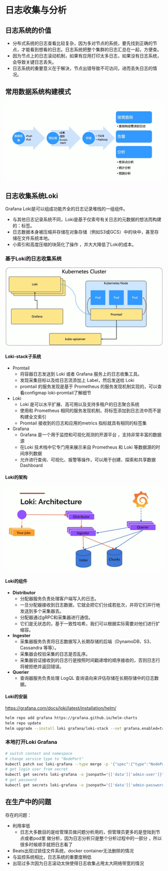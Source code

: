 # 日志收集与分析

## 日志系统的价值
* 分布式系统的日志查看比较复杂，因为多对节点的系统，要先找到正确的节点，才能看到想看的日志。日志系统把整个集群的日志汇总在一起，方便查。
* 因为节点上的日志滚动机制，如果有应用打印太多日志，如果没有日志系统，会导致关键日志丢失。
* 日志系统的重要意义在于解決，节点出错导致不可访问，进而丢失日志的情况。

## 常用数据系统构建模式
![](resources/log_pattern.png)

## 日志收集系统Loki
Grafana Loki是可以组成功能齐全的日志记录堆栈的一组组件。

* 与其他日志记录系统不同，Loki是基于仅索号有关日志的元数据的想法而构建的：标签。
* 日志数据本身被压缩并存储在对象存储（例如S3或GCS）中的块中，甚至存储在文件系统本地。
* 小索引和高度压缩的块简化了操作 ，并大大降低了Loki的成本。

### 基于Loki的日志收集系统
![](resources/log_loki.png)

#### Loki-stack子系统
* Promtail
  * 将容器日志发送到 Loki 或者 Grafana 服务上的日志收集工具。
  * 发现采集目标以及给日志流添加上 Label，然后发送给 Loki
  * promtail 的服务发现是基于 Prometheus 的服务发现机制实现的，可以查看configmap loki-promtail了解细节
* Loki
    * Loki 是可以水平扩展、高可用以及支持多租户的日志聚合系统
    * 使用和 Prometheus 相同的服务发现机制，将标签添加到日志流中而不是构建全文索引
    * Promtail 接收到的日志和应用的metrics 指标就具有相同的标签集
* Grafana
    * Grafana 是一个用于监控和可视化观测的开源平台 ，支持非常丰富的数据源
    * 在Loki 技术栈中它专门用来展示来自 Prometheus 和 Loki 等数据源的时间序列数据
    * 允许进行查询、可视化、报警等操作，可以用于创建、探索和共享数据 Dashboard

#### Loki的架构
![](resources/log_loki_arch.png)
#### Loki的组件
* **Distributor**
  * 分配器服务负责处理客户端写入的日志。
  * 一旦分配器接收到日志数据，它就会把它们分成若批次，并将它们并行地发送到多个采集器去。
  * 分配器通过gRPC和采集器进行通信。
  * 它们是无状态的，基于一致性哈希，我们可以根据实际需要对他们进行扩缩容。
* **Ingester**
  * 采集器服务负责将日志数据写入长期存储的后端（DynamoDB、S3、Cassandra 等等）。
  * 采集器会校验采集的日志是否乱序。
  * 采集器验证接收到的日志行是按照时间戳递增的顺序接收的，否则日志行将被拒绝并返回错误。
* **Querier**
  * 查询器服务负责处理 LogQL 查询语向来评估存储在长期存储中的日志数据。

#### Loki的安装
https://grafana.com/docs/loki/latest/installation/helm/

```zsh
helm repo add grafana https://grafana.github.io/helm-charts
helm repo update
helm upgrade --install loki grafana/loki-stack --set grafana.enabled=true --set prometheus.enabled=true --set prometheus.alertmanager.persistentVolume.enabled=false --set prometheus.server.persistentVolume.enabled=false
```

### 本地打开Loki Grafana

```zsh
# switch context and namespace
# change service type to "NodePort"
kubectl patch svc loki-grafana --type merge -p '{"spec":{"type":"NodePort"}}'
# get login user from secret
kubectl get secrets loki-grafana -o jsonpath="{['data']['admin-user']}" | base64 --decode && echo
# get password
kubectl get secrets loki-grafana -o jsonpath="{['data']['admin-password']}" | base64 --decode
```

## 在生产中的问题
存在的问题：

* 利用率低
  * 日志大多数目的是给管理员做问题分析用的，但管理员更多的是登陆到节点或者pod里
做分析，因为日志分析只是整个分析过程中的一部分 ，所以很多时候顺手就把日志看了
* Beats出现过锁佳文件系统，docker container无法删除的情况
* 与监控系统相比，日志系统的重要度稍低
* 出现过多次因为日志滚动太快使得日志收集占用太大网络带宽的情況
